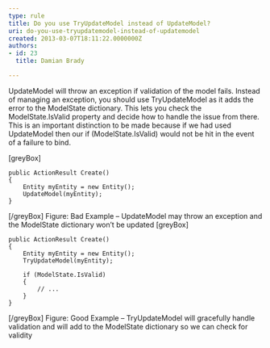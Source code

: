 ```yaml
---
type: rule
title: Do you use TryUpdateModel instead of UpdateModel?
uri: do-you-use-tryupdatemodel-instead-of-updatemodel
created: 2013-03-07T18:11:22.0000000Z
authors:
- id: 23
  title: Damian Brady

---
```


UpdateModel will throw an exception if validation of the model fails.  Instead of managing an exception, you should use TryUpdateModel as it adds the error to the ModelState dictionary.  This lets you check the ModelState.IsValid property and decide how to handle the issue from there.  This is an important distinction to be made because if we had used UpdateModel then our if (ModelState.IsValid) would not be hit in the event of a failure to bind.

[greyBox] 

```
public ActionResult Create()
{
    Entity myEntity = new Entity();
    UpdateModel(myEntity);
}
```

 [/greyBox]
Figure: Bad Example – UpdateModel may throw an exception and the ModelState dictionary won’t be updated 
[greyBox] 

```
public ActionResult Create()
{
    Entity myEntity = new Entity();
    TryUpdateModel(myEntity);

    if (ModelState.IsValid)
    {
        // ...
    }
}
```

 [/greyBox]
Figure: Good Example – TryUpdateModel will gracefully handle validation and will add to the ModelState dictionary so we can check for validity
